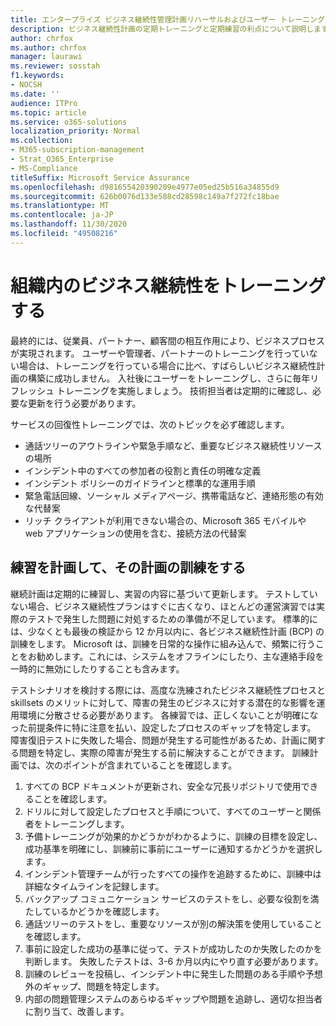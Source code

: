 ```yaml
---
title: エンタープライズ ビジネス継続性管理計画リハーサルおよびユーザー トレーニング
description: ビジネス継続性計画の定期トレーニングと定期練習の利点について説明します。
author: chrfox
ms.author: chrfox
manager: laurawi
ms.reviewer: sosstah
f1.keywords:
- NOCSH
ms.date: ''
audience: ITPro
ms.topic: article
ms.service: o365-solutions
localization_priority: Normal
ms.collection:
- M365-subscription-management
- Strat_O365_Enterprise
- MS-Compliance
titleSuffix: Microsoft Service Assurance
ms.openlocfilehash: d981655420390209e4977e05ed25b516a34855d9
ms.sourcegitcommit: 626b0076d133e588cd28598c149a7f272fc18bae
ms.translationtype: MT
ms.contentlocale: ja-JP
ms.lasthandoff: 11/30/2020
ms.locfileid: "49508216"
---
```

# <a name="train-for-business-continuity-in-your-organization"></a>組織内のビジネス継続性をトレーニングする

最終的には、従業員、パートナー、顧客間の相互作用により、ビジネスプロセスが実現されます。 ユーザーや管理者、パートナーのトレーニングを行っていない場合は、トレーニングを行っている場合に比べ、すばらしいビジネス継続性計画の構築に成功しません。 入社後にユーザーをトレーニングし、さらに毎年リフレッシュ トレーニングを実施しましょう。 技術担当者は定期的に確認し、必要な更新を行う必要があります。

サービスの回復性トレーニングでは、次のトピックを必ず確認します。

- 通話ツリーのアウトラインや緊急手順など、重要なビジネス継続性リソースの場所
- インシデント中のすべての参加者の役割と責任の明確な定義
- インシデント ポリシーのガイドラインと標準的な運用手順
- 緊急電話回線、ソーシャル メディアページ、携帯電話など、連絡形態の有効な代替案
- リッチ クライアントが利用できない場合の、Microsoft 365 モバイルや web アプリケーションの使用を含む、接続方法の代替案

## <a name="plan-the-exercise-and-exercise-the-plan"></a>練習を計画して、その計画の訓練をする

継続計画は定期的に練習し、実習の内容に基づいて更新します。 テストしていない場合、ビジネス継続性プランはすぐに古くなり、ほとんどの運営演習では実際のテストで発生した問題に対処するための準備が不足しています。 標準的には、少なくとも最後の検証から 12 か月以内に、各ビジネス継続性計画 (BCP) の訓練をします。 Microsoft は、訓練を日常的な操作に組み込んで、頻繁に行うことをお勧めします。これには、システムをオフラインにしたり、主な連絡手段を一時的に無効にしたりすることも含みます。  

テストシナリオを検討する際には、高度な洗練されたビジネス継続性プロセスと skillsets のメリットに対して、障害の発生のビジネスに対する潜在的な影響を運用環境に分散させる必要があります。
各練習では、正しくないことが明確になった前提条件に特に注意を払い、設定したプロセスのギャップを特定します。 障害復旧テストに失敗した場合、問題が発生する可能性があるため、計画に関する問題を特定し、実際の障害が発生する前に解決することができます。 訓練計画では、次のポイントが含まれていることを確認します。

1. すべての BCP ドキュメントが更新され、安全な冗長リポジトリで使用できることを確認します。
2. ドリルに対して設定したプロセスと手順について、すべてのユーザーと関係者をトレーニングします。
3. 予備トレーニングが効果的かどうかがわかるように、訓練の目標を設定し、成功基準を明確にし、訓練前に事前にユーザーに通知するかどうかを選択します。
4. インシデント管理チームが行ったすべての操作を追跡するために、訓練中は詳細なタイムラインを記録します。
5. バックアップ コミュニケーション サービスのテストをし、必要な役割を満たしているかどうかを確認します。
6. 通話ツリーのテストをし、重要なリソースが別の解決策を使用していることを確認します。
7. 事前に設定した成功の基準に従って、テストが成功したのか失敗したのかを判断します。 失敗したテストは、3-6 か月以内にやり直す必要があります。
8. 訓練のレビューを投稿し、インシデント中に発生した問題のある手順や予想外のギャップ、問題を特定します。
9. 内部の問題管理システムのあらゆるギャップや問題を追跡し、適切な担当者に割り当て、改善します。

